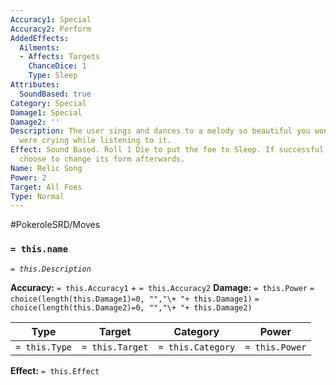 ```yaml
---
Accuracy1: Special
Accuracy2: Perform
AddedEffects:
  Ailments:
  - Affects: Targets
    ChanceDice: 1
    Type: Sleep
Attributes:
  SoundBased: true
Category: Special
Damage1: Special
Damage2: ''
Description: The user sings and dances to a melody so beautiful you won't notice you
  were crying while listening to it.
Effect: Sound Based. Roll 1 Die to put the foe to Sleep. If successful, the User may
  choose to change its form afterwards.
Name: Relic Song
Power: 2
Target: All Foes
Type: Normal
---
```


#PokeroleSRD/Moves

### `= this.name` 
*`= this.Description`*

**Accuracy:** `= this.Accuracy1` + `= this.Accuracy2`
**Damage:** `= this.Power` `= choice(length(this.Damage1)=0, "","\+ "+ this.Damage1)` `= choice(length(this.Damage2)=0, "","\+ "+ this.Damage2)`

| Type          | Target          | Category          | Power          |
| ------------- | --------------- | ----------------  | -------------- |
| `= this.Type` | `= this.Target` | `= this.Category` | `= this.Power` | 

**Effect:** `= this.Effect`